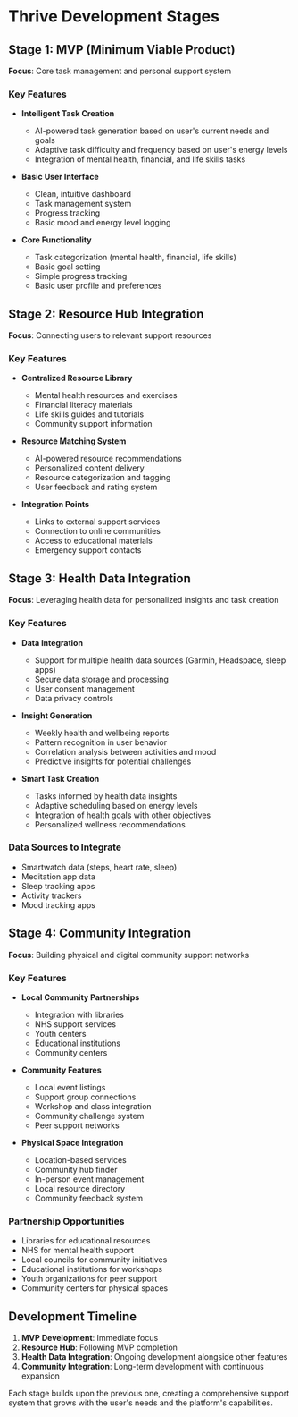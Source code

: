 # Thrive Development Stages

## Stage 1: MVP (Minimum Viable Product)
**Focus**: Core task management and personal support system

### Key Features
- **Intelligent Task Creation**
  - AI-powered task generation based on user's current needs and goals
  - Adaptive task difficulty and frequency based on user's energy levels
  - Integration of mental health, financial, and life skills tasks

- **Basic User Interface**
  - Clean, intuitive dashboard
  - Task management system
  - Progress tracking
  - Basic mood and energy level logging

- **Core Functionality**
  - Task categorization (mental health, financial, life skills)
  - Basic goal setting
  - Simple progress tracking
  - Basic user profile and preferences

## Stage 2: Resource Hub Integration
**Focus**: Connecting users to relevant support resources

### Key Features
- **Centralized Resource Library**
  - Mental health resources and exercises
  - Financial literacy materials
  - Life skills guides and tutorials
  - Community support information

- **Resource Matching System**
  - AI-powered resource recommendations
  - Personalized content delivery
  - Resource categorization and tagging
  - User feedback and rating system

- **Integration Points**
  - Links to external support services
  - Connection to online communities
  - Access to educational materials
  - Emergency support contacts

## Stage 3: Health Data Integration
**Focus**: Leveraging health data for personalized insights and task creation

### Key Features
- **Data Integration**
  - Support for multiple health data sources (Garmin, Headspace, sleep apps)
  - Secure data storage and processing
  - User consent management
  - Data privacy controls

- **Insight Generation**
  - Weekly health and wellbeing reports
  - Pattern recognition in user behavior
  - Correlation analysis between activities and mood
  - Predictive insights for potential challenges

- **Smart Task Creation**
  - Tasks informed by health data insights
  - Adaptive scheduling based on energy levels
  - Integration of health goals with other objectives
  - Personalized wellness recommendations

### Data Sources to Integrate
- Smartwatch data (steps, heart rate, sleep)
- Meditation app data
- Sleep tracking apps
- Activity trackers
- Mood tracking apps

## Stage 4: Community Integration
**Focus**: Building physical and digital community support networks

### Key Features
- **Local Community Partnerships**
  - Integration with libraries
  - NHS support services
  - Youth centers
  - Educational institutions
  - Community centers

- **Community Features**
  - Local event listings
  - Support group connections
  - Workshop and class integration
  - Community challenge system
  - Peer support networks

- **Physical Space Integration**
  - Location-based services
  - Community hub finder
  - In-person event management
  - Local resource directory
  - Community feedback system

### Partnership Opportunities
- Libraries for educational resources
- NHS for mental health support
- Local councils for community initiatives
- Educational institutions for workshops
- Youth organizations for peer support
- Community centers for physical spaces

## Development Timeline
1. **MVP Development**: Immediate focus
2. **Resource Hub**: Following MVP completion
3. **Health Data Integration**: Ongoing development alongside other features
4. **Community Integration**: Long-term development with continuous expansion

Each stage builds upon the previous one, creating a comprehensive support system that grows with the user's needs and the platform's capabilities.
